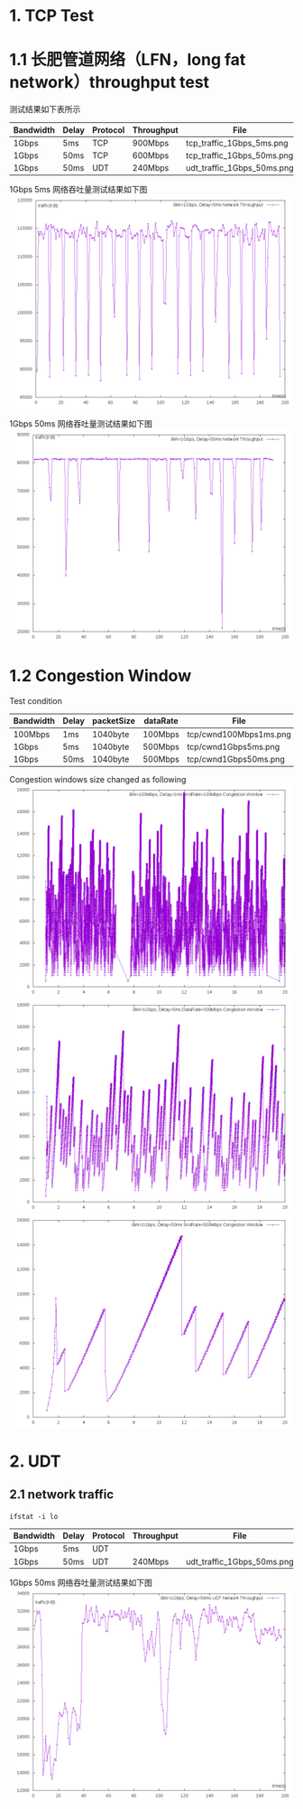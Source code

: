 # 1. TCP Test
# 1.1 长肥管道网络（LFN，long fat network）throughput test
 测试结果如下表所示  

| Bandwidth | Delay | Protocol | Throughput |  File |
| --- | ---| --- | ---|  -- |
| 1Gbps | 5ms | TCP | 900Mbps |  tcp_traffic_1Gbps_5ms.png |
| 1Gbps | 50ms | TCP | 600Mbps |  tcp_traffic_1Gbps_50ms.png |
| 1Gbps | 50ms | UDT | 240Mbps | udt_traffic_1Gbps_50ms.png |

1Gbps 5ms 网络吞吐量测试结果如下图  
![tcp/tcp_traffic_1Gbps_5ms.png](./tcp/tcp_traffic_1Gbps_5ms.png)

1Gbps 50ms 网络吞吐量测试结果如下图  
![tcp/tcp_traffic_1Gbps_50ms.png](./tcp/tcp_traffic_1Gbps_50ms.png)

# 1.2 Congestion Window
Test condition

| Bandwidth | Delay | packetSize  | dataRate | File |
| --- | ---| --- | --- | --- |  
| 100Mbps | 1ms | 1040byte | 100Mbps | tcp/cwnd100Mbps1ms.png |
| 1Gbps | 5ms | 1040byte | 500Mbps | tcp/cwnd1Gbps5ms.png |
| 1Gbps | 50ms | 1040byte | 500Mbps | tcp/cwnd1Gbps50ms.png |

Congestion windows size changed as following   
![tcp/cwnd100Mbps1ms.png](./tcp/cwnd100Mbps1ms.png)  
![tcp/cwnd1Gbps5ms.png](./tcp/cwnd1Gbps5ms.png)  
![tcp/cwnd1Gbps50ms.png](./tcp/cwnd1Gbps50ms.png)  
# 2. UDT
## 2.1 network traffic
```
ifstat -i lo
```
| Bandwidth | Delay | Protocol | Throughput |  File |
| --- | ---| --- | ---|  -- |
| 1Gbps | 5ms | UDT |  |   |
| 1Gbps | 50ms | UDT | 240Mbps |  udt_traffic_1Gbps_50ms.png |

1Gbps 50ms 网络吞吐量测试结果如下图  
![tcp/udt_traffic_1Gbps_50ms.png](./udt/udt_traffic_1Gbps_50ms.png)
